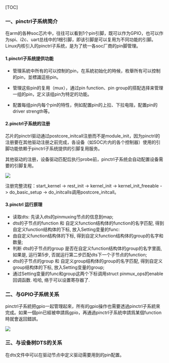 [TOC]

### 一、pinctrl子系统简介

​	在arm的各种soc芯片中，往往可以看到1个pin引脚，既可以作为GPIO，也可以作为spi、i2c、uart总线中的1根引脚，即该引脚是可以复用为不同功能的引脚。Linux内核引入的pinctrl子系统，是为了统一各soc厂商的pin脚管理。

#### 1.pinctrl子系统提供功能

- 管理系統中所有的可以控制的pin，在系統初始化的時候，枚舉所有可以控制的pin，並標識這些pin。

- 管理这些pin的复用（mux），通过pin function、pin group的搭配选择来管理一组的pin，定义该组pin为特定的功能。

- 配置每组pin内每个pin的特性，例如配置pin的上拉、下拉电阻，配置pin的driver strength等。



#### 2.pinctrl子系统的注册

芯片的pinctrl驱动通过postcore_initcall注册而不是module_init，因为pinctrl的注册要在其他驱动注册之前完成，各设备（如SOC片内的各个控制器）使用的引脚功能依赖于pinctrl子系统提供的引脚复用服务。

其他驱动的注册，设备驱动匹配后执行probe前，pinctrl子系统会自动配置设备需要的引脚复用。

![](https://img-blog.csdnimg.cn/2019050607272581.png?x-oss-process=image/watermark,type_ZmFuZ3poZW5naGVpdGk,shadow_10,text_aHR0cHM6Ly9ibG9nLmNzZG4ubmV0L1pIT05Ha3Vuamlh,size_16,color_FFFFFF,t_70)

注册完整流程：start_kernel -> rest_init -> kernel_init -> kernel_init_freeable -> do_basic_setup -> do_initcalls调用postcore_initcall。



#### 3.pinctrl 运行原理

- 读取dts: 先读入dts的pinmuxing节点的信息到map;
- dts的子节点的function 和 自定义function结构体的function的名字匹配, 得到自定义function结构体的下标, 放入Setting变量的func:
- 由自定义function结构体的下标, 得到自定义function结构体的group的名字和数量;
- 判断 dts的子节点的group 是否在自定义function结构体的group的名字里面, 如果是, 运行第5步, 否就运行第二步匹配dts下一个子节点的function;
- dts的子节点的group 和 自定义group结构体的group的名字匹配, 得到自定义group结构体的下标, 放入Setting变量的group;
- 通过Setting变量的func和group这两个下标调用struct pinmux_ops的enable回调函数. 哈哈, 络于可以设置寄存器了.



### 二、与GPIO子系统关系

​	pinctrl子系統把gpio一起管理起來，所有的gpio操作也需要透過pinctrl子系統來完成。如果一個pin已經被申請爲gpio，再通過pinctrl子系統申請爲某個function時就會返回錯誤。

![](https://pic1.xuehuaimg.com/proxy/csdn/https://img-blog.csdn.net/20180607165552719)





### 三、与设备树DTS的关系

在dts文件中可以在驱动节点中定义驱动需要用到的pin配置。

